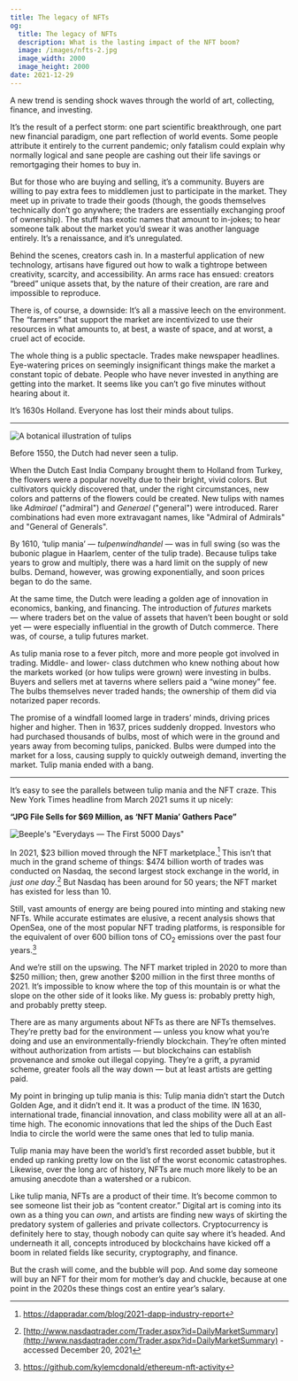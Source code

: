 ```yaml
---
title: The legacy of NFTs
og:
  title: The legacy of NFTs
  description: What is the lasting impact of the NFT boom?
  image: /images/nfts-2.jpg
  image_width: 2000
  image_height: 2000
date: 2021-12-29
---
```


A new trend is sending shock waves through the world of art, collecting, finance, and investing.

It’s the result of a perfect storm: one part scientific breakthrough, one part new financial paradigm, one part reflection of world events. Some people attribute it entirely to the current pandemic; only fatalism could explain why normally logical and sane people are cashing out their life savings or remortgaging their homes to buy in.

But for those who are buying and selling, it’s a community. Buyers are willing to pay extra fees to middlemen just to participate in the market. They meet up in private to trade their goods (though, the goods themselves technically don’t go anywhere; the traders are essentially exchanging proof of ownership). The stuff has exotic names that amount to in-jokes; to hear someone talk about the market you’d swear it was another language entirely. It’s a renaissance, and it’s unregulated.

Behind the scenes, creators cash in. In a masterful application of new technology, artisans have figured out how to walk a tightrope between creativity, scarcity, and accessibility. An arms race has ensued: creators “breed” unique assets that, by the nature of their creation, are rare and impossible to reproduce.

There is, of course, a downside: It’s all a massive leech on the environment. The “farmers” that support the market are incentivized to use their resources in what amounts to, at best, a waste of space, and at worst, a cruel act of ecocide.

The whole thing is a public spectacle. Trades make newspaper headlines. Eye-watering prices on seemingly insignificant things make the market a constant topic of debate. People who have never invested in anything are getting into the market. It seems like you can’t go five minutes without hearing about it.

It’s 1630s Holland. Everyone has lost their minds about tulips.

---

![A botanical illustration of tulips](/images/nfts-1.jpg)

Before 1550, the Dutch had never seen a tulip. 

When the Dutch East India Company brought them to Holland from Turkey, the flowers were a popular novelty due to their bright, vivid colors. But cultivators quickly discovered that, under the right circumstances, new colors and patterns of the flowers could be created. New tulips with names like _Admirael_ ("admiral") and _Generael_ ("general") were introduced. Rarer combinations had even more extravagant names, like "Admiral of Admirals" and "General of Generals".

By 1610, ‘tulip mania’ — _tulpenwindhandel_ — was in full swing (so was the bubonic plague in Haarlem, center of the tulip trade). Because tulips take years to grow and multiply, there was a hard limit on the supply of new bulbs. Demand, however, was growing exponentially, and soon prices began to do the same.

At the same time, the Dutch were leading a golden age of innovation in economics, banking, and financing. The introduction of _futures_ markets — where traders bet on the value of assets that haven’t been bought or sold yet — were especially influential in the growth of Dutch commerce. There was, of course, a tulip futures market.

As tulip mania rose to a fever pitch, more and more people got involved in trading. Middle- and lower- class dutchmen who knew nothing about how the markets worked (or how tulips were grown) were investing in bulbs. Buyers and sellers met at taverns where sellers paid a “wine money” fee. The bulbs themselves never traded hands; the ownership of them did via notarized paper records.

The promise of a windfall loomed large in traders’ minds, driving prices higher and higher. Then in 1637, prices suddenly dropped. Investors who had purchased thousands of bulbs, most of which were in the ground and years away from becoming tulips, panicked. Bulbs were dumped into the market for a loss, causing supply to quickly outweigh demand, inverting the market. Tulip mania ended with a bang.


---

It’s easy to see the parallels between tulip mania and the NFT craze. This New York Times headline from March 2021 sums it up nicely:

**“JPG File Sells for $69 Million, as ‘NFT Mania’ Gathers Pace”**

![Beeple's "Everydays — The First 5000 Days"](/images/nfts-2.jpg)

In 2021, $23 billion moved through the NFT marketplace.[^1] This isn’t that much in the grand scheme of things: $474 billion worth of trades was conducted on Nasdaq, the second largest stock exchange in the world, in _just one day_.[^2] But Nasdaq has been around for 50 years; the NFT market has existed for less than 10.

Still, vast amounts of energy are being poured into minting and staking new NFTs. While accurate estimates are elusive, a recent analysis shows that OpenSea, one of the most popular NFT trading platforms, is responsible for the equivalent of over 600 billion tons of CO<sub>2</sub> emissions over the past four years.[^3]

And we’re still on the upswing. The NFT market tripled in 2020 to more than $250 million; then, grew another $200 million in the first three months of 2021. It’s impossible to know where the top of this mountain is or what the slope on the other side of it looks like. My guess is: probably pretty high, and probably pretty steep.

There are as many arguments about NFTs as there are NFTs themselves. They’re pretty bad for the environment — unless you know what you’re doing and use an environmentally-friendly blockchain. They’re often minted without authorization from artists — but blockchains can establish provenance and smoke out illegal copying. They’re a grift, a pyramid scheme, greater fools all the way down — but at least artists are getting paid.

My point in bringing up tulip mania is this: Tulip mania didn’t start the Dutch Golden Age, and it didn’t end it. It was a product of the time. IN 1630, international trade, financial innovation, and class mobility were all at an all-time high. The economic innovations that led the ships of the Duch East India to circle the world were the same ones that led to tulip mania. 

Tulip mania may have been the world’s first recorded asset bubble, but it ended up ranking pretty low on the list of the worst economic catastrophes. Likewise, over the long arc of history, NFTs are much more likely to be an amusing anecdote than a watershed or a rubicon. 

Like tulip mania, NFTs are a product of their time. It’s become common to see someone list their job as “content creator.” Digital art is coming into its own as a thing you can _own_, and artists are finding new ways of skirting the predatory system of galleries and private collectors. Cryptocurrency is definitely here to stay, though nobody can quite say where it’s headed. And underneath it all, concepts introduced by blockchains have kicked off a boom in related fields like security, cryptography, and finance.

But the crash will come, and the bubble will pop. And some day someone will buy an NFT for their mom for mother’s day and chuckle, because at one point in the 2020s these things cost an entire year’s salary.


[^1]:
     <https://dappradar.com/blog/2021-dapp-industry-report>

[^2]:
     [http://www.nasdaqtrader.com/Trader.aspx?id=DailyMarketSummary](http://www.nasdaqtrader.com/Trader.aspx?id=DailyMarketSummary) - accessed December 20, 2021

[^3]:
     <https://github.com/kylemcdonald/ethereum-nft-activity>
